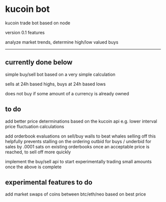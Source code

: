 # kucoin bot
kucoin trade bot based on node

version 0.1 features

analyze market trends, determine high/low valued buys
***

currently done below
-----
simple buy/sell bot based on a very simple calculation

sells at 24h based highs, buys at 24h based lows

does not buy if some amount of a currency is already owned

to do
-----
add better price determinations based on the kucoin api
e.g. lower interval price fluctuation calculations

add orderbook evaluations on sell/buy walls to beat whales selling off
this helpfully prevents stalling on the ordering
outbid for buys / underbid for sales by .0001 sats on existing orderbooks once an acceptable price is reached, to sell off more quickly

implement the buy/sell api to start experimentally trading small amounts once the above is complete

experimental features to do
-----
add market swaps of coins between btc/eth/neo based on best price
